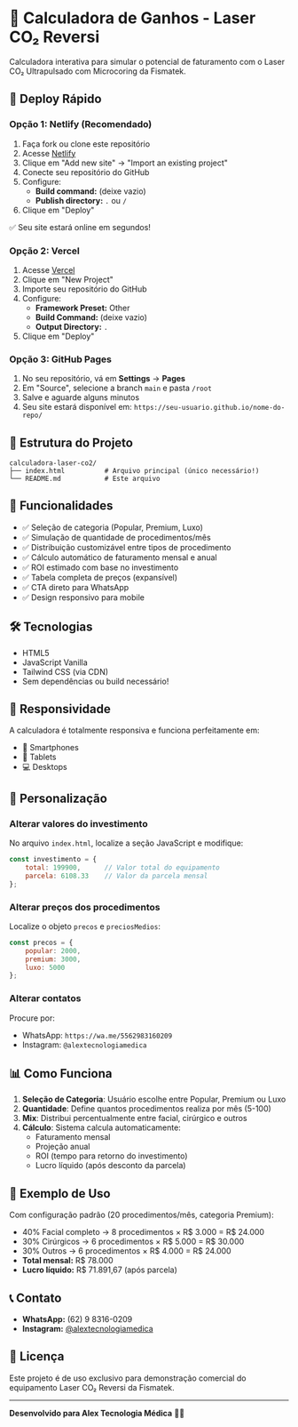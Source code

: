 # 🧮 Calculadora de Ganhos - Laser CO₂ Reversi

Calculadora interativa para simular o potencial de faturamento com o Laser CO₂ Ultrapulsado com Microcoring da Fismatek.

## 🚀 Deploy Rápido

### Opção 1: Netlify (Recomendado)

1. Faça fork ou clone este repositório
2. Acesse [Netlify](https://www.netlify.com/)
3. Clique em "Add new site" → "Import an existing project"
4. Conecte seu repositório do GitHub
5. Configure:
   - **Build command:** (deixe vazio)
   - **Publish directory:** `.` ou `/`
6. Clique em "Deploy"

✅ Seu site estará online em segundos!

### Opção 2: Vercel

1. Acesse [Vercel](https://vercel.com/)
2. Clique em "New Project"
3. Importe seu repositório do GitHub
4. Configure:
   - **Framework Preset:** Other
   - **Build Command:** (deixe vazio)
   - **Output Directory:** `.`
5. Clique em "Deploy"

### Opção 3: GitHub Pages

1. No seu repositório, vá em **Settings** → **Pages**
2. Em "Source", selecione a branch `main` e pasta `/root`
3. Salve e aguarde alguns minutos
4. Seu site estará disponível em: `https://seu-usuario.github.io/nome-do-repo/`

## 📁 Estrutura do Projeto

```
calculadora-laser-co2/
├── index.html          # Arquivo principal (único necessário!)
└── README.md           # Este arquivo
```

## 🎨 Funcionalidades

- ✅ Seleção de categoria (Popular, Premium, Luxo)
- ✅ Simulação de quantidade de procedimentos/mês
- ✅ Distribuição customizável entre tipos de procedimento
- ✅ Cálculo automático de faturamento mensal e anual
- ✅ ROI estimado com base no investimento
- ✅ Tabela completa de preços (expansível)
- ✅ CTA direto para WhatsApp
- ✅ Design responsivo para mobile

## 🛠️ Tecnologias

- HTML5
- JavaScript Vanilla
- Tailwind CSS (via CDN)
- Sem dependências ou build necessário!

## 📱 Responsividade

A calculadora é totalmente responsiva e funciona perfeitamente em:
- 📱 Smartphones
- 📱 Tablets
- 💻 Desktops

## 🔧 Personalização

### Alterar valores do investimento

No arquivo `index.html`, localize a seção JavaScript e modifique:

```javascript
const investimento = {
    total: 199900,      // Valor total do equipamento
    parcela: 6108.33    // Valor da parcela mensal
};
```

### Alterar preços dos procedimentos

Localize o objeto `precos` e `preciosMedios`:

```javascript
const precos = {
    popular: 2000,
    premium: 3000,
    luxo: 5000
};
```

### Alterar contatos

Procure por:
- WhatsApp: `https://wa.me/5562983160209`
- Instagram: `@alextecnologiamedica`

## 📊 Como Funciona

1. **Seleção de Categoria**: Usuário escolhe entre Popular, Premium ou Luxo
2. **Quantidade**: Define quantos procedimentos realiza por mês (5-100)
3. **Mix**: Distribui percentualmente entre facial, cirúrgico e outros
4. **Cálculo**: Sistema calcula automaticamente:
   - Faturamento mensal
   - Projeção anual
   - ROI (tempo para retorno do investimento)
   - Lucro líquido (após desconto da parcela)

## 🎯 Exemplo de Uso

Com configuração padrão (20 procedimentos/mês, categoria Premium):
- 40% Facial completo → 8 procedimentos × R$ 3.000 = R$ 24.000
- 30% Cirúrgicos → 6 procedimentos × R$ 5.000 = R$ 30.000
- 30% Outros → 6 procedimentos × R$ 4.000 = R$ 24.000
- **Total mensal:** R$ 78.000
- **Lucro líquido:** R$ 71.891,67 (após parcela)

## 📞 Contato

- **WhatsApp:** (62) 9 8316-0209
- **Instagram:** [@alextecnologiamedica](https://instagram.com/alextecnologiamedica)

## 📄 Licença

Este projeto é de uso exclusivo para demonstração comercial do equipamento Laser CO₂ Reversi da Fismatek.

---

**Desenvolvido para Alex Tecnologia Médica** 🏥✨
